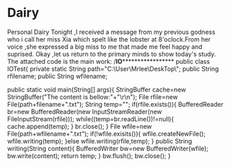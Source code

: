 # Dairy
Personal Dairy
Tonight ,I received a message from my previous godness who i call her miss Xia which spelt like the lobster at 8'oclock.From her voice ,she expressed a big miss to me that made me feel happy and suprised.
Okay ,let us return to the primary minds to show today's study.
The attached code is the main work:
/******************IO***********************************
public class IOTest{
private static String path="C:\\User\\Mrlee\\DeskTop\\";
public String rfilename;
public String wfilename;

public static void main(String[] args){
StringBuffer cache=new StringBuffer("The content is bellow:"+"\r\n");
File rfile=new File(path+filename+".txt");
String temp="";
if(rfile.exists()){
   BufferedReader br=new BufferedReader(new InputStreamReader(new FileInputStream(rfile)));
   while((temp=br.readLine())!=null){
   cache.append(temp);
   }
   br.close();
}
File wfile=new File(path+wfilename+".txt");
if(!wfile.exisits()){
  wfile.createNewFile();
  wfile.writing(temp);
}else
wfile.writing(rfile,temp);
}
public String writing(String content){
 BufferedWriter bw=new BufferedWriter(wfile);
 bw.write(content);
 return temp;
}
bw.flush();
bw.close();
}

